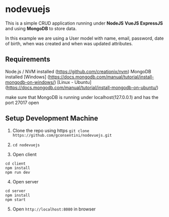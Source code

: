 # nodevuejs
This is a simple CRUD application running under **NodeJS**  **VueJS**  **ExpressJS** and using  **MongoDB** to store data.

In this example we are using a User model with name, email, password, date of birth, when was created and when was updated attributes.

## Requirements

Node.js / NVM installed (https://github.com/creationix/nvm)
MongoDB installed
[Windows] (https://docs.mongodb.com/manual/tutorial/install-mongodb-on-windows/)
[Linux - Ubuntu] (https://docs.mongodb.com/manual/tutorial/install-mongodb-on-ubuntu/)

make sure that MongoDB is running under localhost(127.0.0.1) and has the port 27017 open

## Setup Development Machine
1. Clone the repo using https `git clone https://github.com/gconsentini/nodevuejs.git`

2. `cd nodevuejs`

3. Open client
```
cd client
npm install
npm run dev
```

4. Open server
```
cd server
npm install
npm start
```

5. Open `http://localhost:8080` in browser
